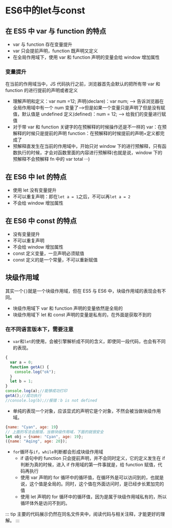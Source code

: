# ES6中的let与const

## 在 ES5 中 var 与 function 的特点

- var 与 function 存在变量提升
- var 只会提前声明，function 既声明又定义
- 在全局作用域下，使用 var 和 function 声明的变量会给 window 增加属性

### 变量提升

在当前的作用域当中，JS 代码执行之前，浏览器首先会默认的把所有带 var 和 function 的进行提前的声明或者定义

- 理解声明和定义：var num =12;
  声明(declare)：var num; –> 告诉浏览器在全局作用域中有一个 num 变量了–>但是如果一个变量只是声明了但是没有赋值，默认值是 undefined
  定义(defined)：num = 12; –> 给我们的变量进行赋值
- 对于带 var 和 function 关键字的在预解释的时候操作还是不一样的
  var：在预解释的时候只是提前的声明
  function：在预解释的时候提前的声明+定义都完成了
- 预解释直发生在当前的作用域中，开始只对 window 下的进行预解释，只有函数执行的时候，才会对函数里面的内容进行预解释(也就是说，window 下的预解释不会预解释 fn 中的 var total ···)

## 在 ES6 中 let 的特点

- 使用 let 没有变量提升
- 不可以重复声明：即在`let a = 1`之后，不可以再`let a = 2`
- 不会给 window 增加属性

## 在 ES6 中 const 的特点

- 没有变量提升
- 不可以重复声明
- 不会给 window 增加属性
- const 定义变量，一旦声明必须赋值
- const 定义的是一个常量，不可以重新赋值

## 块级作用域

其实一个`{}`就是一个块级作用域，但在 ES5 与 ES6 中，块级作用域的表现会有不同。

- 块级作用域下 var 和 function 声明的变量依然是全局的
- 块级作用域下 let 和 const 声明的变量是私有的，在外面是获取不到的

### 在不同语言版本下，需要注意

- `var`和`let`的使用，会被引擎解析成不同的含义，即使同一段代码，也会有不同的表现。

```JavaScript
{
  var a = 0;
  function getA() {
    console.log("ok");
  }
  let b = 1;
}
console.log(a);//能够成功打印
getA();//成功执行
//console.log(b);//报错：b is not defined
```

- 单纯的表现一个对象，应该显式的声明它是个对象，不然会被当做块级作用域。

```JavaScript
{name: "Cyan", age: 19}
// 上面的写法会报错，当做块级作用域，下面的就很安全
let obj = {name: "Cyan", age: 19};
({name: "Aqing", age: 20});
```

- `for`循环与`if`，`while`判断都会形成块级作用域
  - if 语句中的 function 只会提前声明，并不会同时定义，它的定义发生在 if 判断为真的时候，进入 if 作用域的第一件事就是，给 function 赋值，代码再执行
  - 使用 var 声明的 for 循环中的循环值，在循环外是可以访问到的，也就是说，这个值是全局的。同时，这个值在外面访问时，是已经步长累加完的值
  - 使用 let 声明的 for 循环中的循环值，因为是属于块级作用域私有的，所以循环体外是访问不到的。

::: tip
主要的代码展示仍然在同名文件夹中，阅读代码与相关注释，才能更好的理解。
:::
